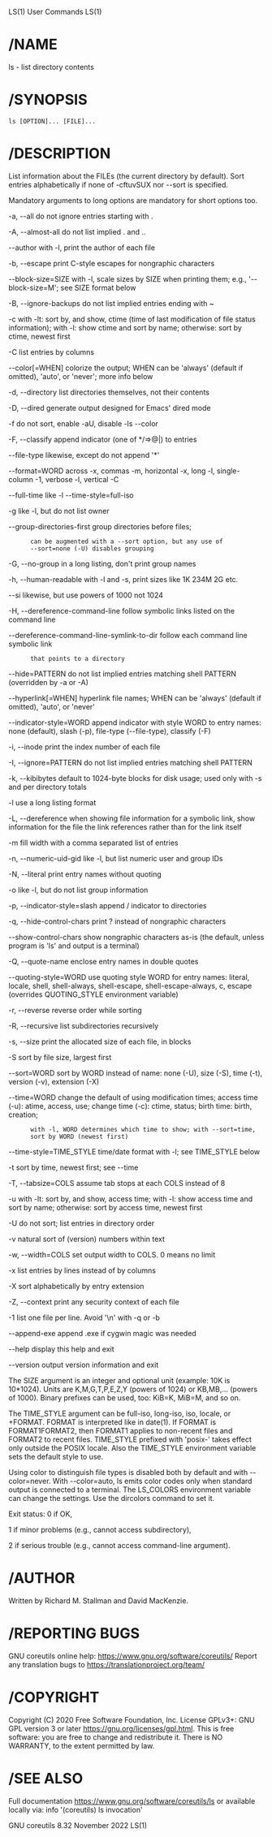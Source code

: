 LS(1)                            User Commands                           LS(1)

# /NAME

   ls - list directory contents

# /SYNOPSIS

    ls [OPTION]... [FILE]...

# /DESCRIPTION

   List information about the FILEs (the current directory by default).
   Sort entries alphabetically if none of -cftuvSUX nor --sort is
   specified.

   Mandatory arguments to long options are mandatory for short options
   too.

   -a, --all
          do not ignore entries starting with .

   -A, --almost-all
          do not list implied . and ..

   --author
          with -l, print the author of each file

   -b, --escape
          print C-style escapes for nongraphic characters

   --block-size=SIZE
          with -l, scale sizes by SIZE when printing them; e.g.,
          '--block-size=M'; see SIZE format below

   -B, --ignore-backups
          do not list implied entries ending with ~

   -c     with -lt: sort by, and show, ctime (time of last modification of
          file status information); with -l: show ctime and sort by name;
          otherwise: sort by ctime, newest first

   -C     list entries by columns

   --color[=WHEN]
          colorize the output; WHEN can be 'always' (default if omitted),
          'auto', or 'never'; more info below

   -d, --directory
          list directories themselves, not their contents

   -D, --dired
          generate output designed for Emacs' dired mode

   -f     do not sort, enable -aU, disable -ls --color

   -F, --classify
          append indicator (one of */=>@|) to entries

   --file-type
          likewise, except do not append '*'

   --format=WORD
          across -x, commas -m, horizontal -x, long -l, single-column -1,
          verbose -l, vertical -C

   --full-time
          like -l --time-style=full-iso

   -g     like -l, but do not list owner

   --group-directories-first
          group directories before files;

          can be augmented with a --sort option, but any use of
          --sort=none (-U) disables grouping

   -G, --no-group
          in a long listing, don't print group names

   -h, --human-readable
          with -l and -s, print sizes like 1K 234M 2G etc.

   --si   likewise, but use powers of 1000 not 1024

   -H, --dereference-command-line
          follow symbolic links listed on the command line

   --dereference-command-line-symlink-to-dir
          follow each command line symbolic link

          that points to a directory

   --hide=PATTERN
          do not list implied entries matching shell PATTERN (overridden
          by -a or -A)

   --hyperlink[=WHEN]
          hyperlink file names; WHEN can be 'always' (default if omitted),
          'auto', or 'never'

   --indicator-style=WORD
          append indicator with style WORD to entry names: none (default),
          slash (-p), file-type (--file-type), classify (-F)

   -i, --inode
          print the index number of each file

   -I, --ignore=PATTERN
          do not list implied entries matching shell PATTERN

   -k, --kibibytes
          default to 1024-byte blocks for disk usage; used only with -s
          and per directory totals

   -l     use a long listing format

   -L, --dereference
          when showing file information for a symbolic link, show
          information for the file the link references rather than for the
          link itself

   -m     fill width with a comma separated list of entries

   -n, --numeric-uid-gid
          like -l, but list numeric user and group IDs

   -N, --literal
          print entry names without quoting

   -o     like -l, but do not list group information

   -p, --indicator-style=slash
          append / indicator to directories

   -q, --hide-control-chars
          print ? instead of nongraphic characters

   --show-control-chars
          show nongraphic characters as-is (the default, unless program is
          'ls' and output is a terminal)

   -Q, --quote-name
          enclose entry names in double quotes

   --quoting-style=WORD
          use quoting style WORD for entry names: literal, locale, shell,
          shell-always, shell-escape, shell-escape-always, c, escape
          (overrides QUOTING_STYLE environment variable)

   -r, --reverse
          reverse order while sorting

   -R, --recursive
          list subdirectories recursively

   -s, --size
          print the allocated size of each file, in blocks

   -S     sort by file size, largest first

   --sort=WORD
          sort by WORD instead of name: none (-U), size (-S), time (-t),
          version (-v), extension (-X)

   --time=WORD
          change the default of using modification times; access time
          (-u): atime, access, use; change time (-c): ctime, status; birth
          time: birth, creation;

          with -l, WORD determines which time to show; with --sort=time,
          sort by WORD (newest first)

   --time-style=TIME_STYLE
          time/date format with -l; see TIME_STYLE below

   -t     sort by time, newest first; see --time

   -T, --tabsize=COLS
          assume tab stops at each COLS instead of 8

   -u     with -lt: sort by, and show, access time; with -l: show access
          time and sort by name; otherwise: sort by access time, newest
          first

   -U     do not sort; list entries in directory order

   -v     natural sort of (version) numbers within text

   -w, --width=COLS
          set output width to COLS.  0 means no limit

   -x     list entries by lines instead of by columns

   -X     sort alphabetically by entry extension

   -Z, --context
          print any security context of each file

   -1     list one file per line.  Avoid '\n' with -q or -b

   --append-exe
          append .exe if cygwin magic was needed

   --help display this help and exit

   --version
          output version information and exit

   The SIZE argument is an integer and optional unit (example: 10K is
   10*1024).  Units are K,M,G,T,P,E,Z,Y (powers of 1024) or KB,MB,...
   (powers of 1000).  Binary prefixes can be used, too: KiB=K, MiB=M, and
   so on.

   The TIME_STYLE argument can be full-iso, long-iso, iso, locale, or
   +FORMAT.  FORMAT is interpreted like in date(1).  If FORMAT is
   FORMAT1<newline>FORMAT2, then FORMAT1 applies to non-recent files and
   FORMAT2 to recent files.  TIME_STYLE prefixed with 'posix-' takes
   effect only outside the POSIX locale.  Also the TIME_STYLE environment
   variable sets the default style to use.

   Using color to distinguish file types is disabled both by default and
   with --color=never.  With --color=auto, ls emits color codes only when
   standard output is connected to a terminal.  The LS_COLORS environment
   variable can change the settings.  Use the dircolors command to set it.

   Exit status:
   0      if OK,

   1      if minor problems (e.g., cannot access subdirectory),

   2      if serious trouble (e.g., cannot access command-line argument).

# /AUTHOR

   Written by Richard M. Stallman and David MacKenzie.

# /REPORTING BUGS

   GNU coreutils online help: <https://www.gnu.org/software/coreutils/>
   Report any translation bugs to <https://translationproject.org/team/>

# /COPYRIGHT

   Copyright (C) 2020 Free Software Foundation, Inc.  License GPLv3+: GNU
   GPL version 3 or later <https://gnu.org/licenses/gpl.html>.
   This is free software: you are free to change and redistribute it.
   There is NO WARRANTY, to the extent permitted by law.

# /SEE ALSO

   Full documentation <https://www.gnu.org/software/coreutils/ls>
   or available locally via: info '(coreutils) ls invocation'

GNU coreutils 8.32               November 2022                           LS(1)
